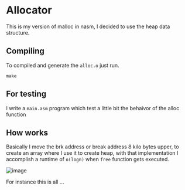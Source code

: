 # Allocator
This is my version of malloc in nasm, I decided to use the heap data structure.

## Compiling
To compiled and generate the `alloc.o` just run.
```
make
```
## For testing
I write a `main.asm` program which test a little bit the behaivor of the alloc function
## How works
Basically I move the brk address or break address 8 kilo bytes upper, to create an array where I use it to create heap, with that implementation I accomplish a runtime of `o(logn)` when `free` function gets executed. 

![image](https://user-images.githubusercontent.com/66882463/173128530-09573e90-8fdf-4c30-b51a-b51fa179ea8a.png)

For instance this is all ...
